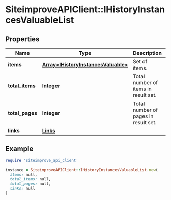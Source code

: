 # SiteimproveAPIClient::IHistoryInstancesValuableList

## Properties

| Name | Type | Description | Notes |
| ---- | ---- | ----------- | ----- |
| **items** | [**Array&lt;IHistoryInstancesValuable&gt;**](IHistoryInstancesValuable.md) | Set of items. |  |
| **total_items** | **Integer** | Total number of items in result set. |  |
| **total_pages** | **Integer** | Total number of pages in result set. |  |
| **links** | [**Links**](Links.md) |  | [optional] |

## Example

```ruby
require 'siteimprove_api_client'

instance = SiteimproveAPIClient::IHistoryInstancesValuableList.new(
  items: null,
  total_items: null,
  total_pages: null,
  links: null
)
```

